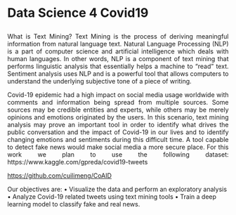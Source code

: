 # **<p align="justify">Data Science 4 Covid19</p>**  

<p align="justify">
What is Text Mining? Text Mining is the process of deriving meaningful information from natural language text. Natural Language Processing (NLP) is a part of computer science and artificial intelligence which deals with human languages. In other words, NLP is a component of text mining that performs linguistic analysis that essentially helps a machine to “read” text. Sentiment analysis uses NLP and is a powerful tool that allows computers to understand the underlying subjective tone of a piece of writing.
</p>

<p align="justify">
Covid-19 epidemic had a high impact on social media usage worldwide with comments and information being spread from multiple sources. Some sources may be credible entities and experts, while others may be merely opinions and emotions originated by the users. In this scenario, text mining analysis may prove an important tool in order to identify what drives the public conversation and the impact of Covid-19 in our lives and to identify changing emotions and sentiments during this difficult time. A tool capable to detect fake news would make social media a more secure place.  
For this work we plan to use the following dataset:  
https://www.kaggle.com/gpreda/covid19-tweets  
  
https://github.com/cuilimeng/CoAID  
</p>

Our objectives are:
•  Visualize the data and perform an exploratory analysis
•  Analyze Covid-19 related tweets using text mining tools
•  Train a deep learning model to classify fake and real news.

